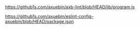 https://github1s.com/axuebin/axb-lint/blob/HEAD/lib/program.js


https://github1s.com/axuebin/eslint-config-axuebin/blob/HEAD/package.json